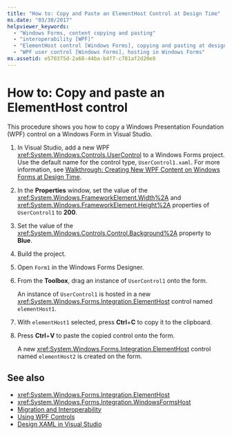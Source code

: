 ```yaml
---
title: "How to: Copy and Paste an ElementHost Control at Design Time"
ms.date: "03/30/2017"
helpviewer_keywords:
  - "Windows Forms, content copying and pasting"
  - "interoperability [WPF]"
  - "ElementHost control [Windows Forms], copying and pasting at design time"
  - "WPF user control [Windows Forms], hosting in Windows Forms"
ms.assetid: e570375d-2a68-44ba-b4f7-c781af2d20e8
---
```

# How to: Copy and paste an ElementHost control

This procedure shows you how to copy a Windows Presentation Foundation (WPF) control on a Windows Form in Visual Studio.

1. In Visual Studio, add a new WPF <xref:System.Windows.Controls.UserControl> to a Windows Forms project. Use the default name for the control type, `UserControl1.xaml`. For more information, see [Walkthrough: Creating New WPF Content on Windows Forms at Design Time](walkthrough-creating-new-wpf-content-on-windows-forms-at-design-time.md).

2. In the **Properties** window, set the value of the <xref:System.Windows.FrameworkElement.Width%2A> and <xref:System.Windows.FrameworkElement.Height%2A> properties of `UserControl1` to **200**.

3. Set the value of the <xref:System.Windows.Controls.Control.Background%2A> property to **Blue**.

4. Build the project.

5. Open `Form1` in the Windows Forms Designer.

6. From the **Toolbox**, drag an instance of `UserControl1` onto the form.

   An instance of `UserControl1` is hosted in a new <xref:System.Windows.Forms.Integration.ElementHost> control named `elementHost1`.

7. With `elementHost1` selected, press **Ctrl**+**C** to copy it to the clipboard.

8. Press **Ctrl**+**V** to paste the copied control onto the form.

   A new <xref:System.Windows.Forms.Integration.ElementHost> control named `elementHost2` is created on the form.

## See also

- <xref:System.Windows.Forms.Integration.ElementHost>
- <xref:System.Windows.Forms.Integration.WindowsFormsHost>
- [Migration and Interoperability](/dotnet/framework/wpf/advanced/migration-and-interoperability)
- [Using WPF Controls](using-wpf-controls.md)
- [Design XAML in Visual Studio](/visualstudio/xaml-tools/designing-xaml-in-visual-studio)
